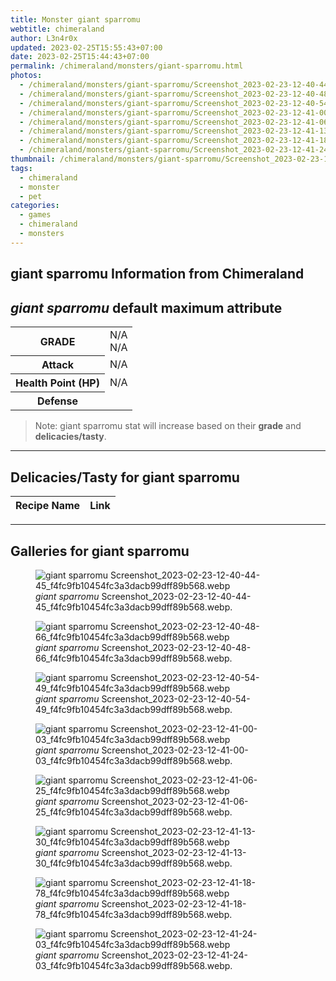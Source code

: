 ```yaml
---
title: Monster giant sparromu
webtitle: chimeraland
author: L3n4r0x
updated: 2023-02-25T15:55:43+07:00
date: 2023-02-25T15:44:43+07:00
permalink: /chimeraland/monsters/giant-sparromu.html
photos:
  - /chimeraland/monsters/giant-sparromu/Screenshot_2023-02-23-12-40-44-45_f4fc9fb10454fc3a3dacb99dff89b568.webp
  - /chimeraland/monsters/giant-sparromu/Screenshot_2023-02-23-12-40-48-66_f4fc9fb10454fc3a3dacb99dff89b568.webp
  - /chimeraland/monsters/giant-sparromu/Screenshot_2023-02-23-12-40-54-49_f4fc9fb10454fc3a3dacb99dff89b568.webp
  - /chimeraland/monsters/giant-sparromu/Screenshot_2023-02-23-12-41-00-03_f4fc9fb10454fc3a3dacb99dff89b568.webp
  - /chimeraland/monsters/giant-sparromu/Screenshot_2023-02-23-12-41-06-25_f4fc9fb10454fc3a3dacb99dff89b568.webp
  - /chimeraland/monsters/giant-sparromu/Screenshot_2023-02-23-12-41-13-30_f4fc9fb10454fc3a3dacb99dff89b568.webp
  - /chimeraland/monsters/giant-sparromu/Screenshot_2023-02-23-12-41-18-78_f4fc9fb10454fc3a3dacb99dff89b568.webp
  - /chimeraland/monsters/giant-sparromu/Screenshot_2023-02-23-12-41-24-03_f4fc9fb10454fc3a3dacb99dff89b568.webp
thumbnail: /chimeraland/monsters/giant-sparromu/Screenshot_2023-02-23-12-40-44-45_f4fc9fb10454fc3a3dacb99dff89b568.webp
tags:
  - chimeraland
  - monster
  - pet
categories:
  - games
  - chimeraland
  - monsters
---
```


<link
  rel="stylesheet"
  href="https://rawcdn.githack.com/dimaslanjaka/Web-Manajemen/870a349/css/bootstrap-5-3-0-alpha3-wrapper.css"
/>
<section id="bootstrap-wrapper">
  <div data-bs-theme="dark">
    <h2>giant sparromu Information from Chimeraland</h2>
    <h2 id="attribute"><i>giant sparromu</i> default maximum attribute</h2>
    <div class="row">
      <div class="col mb-2">
        <div class="card">
          <div class="card-body">
            <table>
              <tr>
                <th>GRADE</th>
                <td>N/A <br />N/A</td>
              </tr>
              <tr>
                <th>Attack</th>
                <td>N/A</td>
              </tr>
              <tr>
                <th>Health Point (HP)</th>
                <td>N/A</td>
              </tr>
              <tr>
                <th>Defense</th>
                <td></td>
              </tr>
            </table>
          </div>
        </div>
      </div>
    </div>
    <blockquote class="bd-callout bd-callout-warning">
      Note: giant sparromu stat will increase based on their <b>grade</b> and
      <b>delicacies/tasty</b>.
    </blockquote>
    <hr />
    <h2 id="delicacies">Delicacies/Tasty for giant sparromu</h2>
    <div class="card">
      <div class="card-body">
        <div class="table-responsive">
          <table class="table table-striped">
            <thead>
              <tr>
                <th>Recipe Name</th>
                <th>Link</th>
              </tr>
            </thead>
            <tbody></tbody>
          </table>
        </div>
      </div>
    </div>
    <hr />
    <div id="gallery">
      <h2>Galleries for giant sparromu</h2>
      <div class="row">
        <div class="col-lg-6 col-12">
          <figure>
            <img
              src="https://www.webmanajemen.com/chimeraland/monsters/giant-sparromu/Screenshot_2023-02-23-12-40-44-45_f4fc9fb10454fc3a3dacb99dff89b568.webp"
              alt="giant sparromu Screenshot_2023-02-23-12-40-44-45_f4fc9fb10454fc3a3dacb99dff89b568.webp"
            />
            <figcaption style="word-wrap: break-word">
              <i>giant sparromu</i>
              Screenshot_2023-02-23-12-40-44-45_f4fc9fb10454fc3a3dacb99dff89b568.webp.
            </figcaption>
          </figure>
        </div>
        <div class="col-lg-6 col-12">
          <figure>
            <img
              src="https://www.webmanajemen.com/chimeraland/monsters/giant-sparromu/Screenshot_2023-02-23-12-40-48-66_f4fc9fb10454fc3a3dacb99dff89b568.webp"
              alt="giant sparromu Screenshot_2023-02-23-12-40-48-66_f4fc9fb10454fc3a3dacb99dff89b568.webp"
            />
            <figcaption style="word-wrap: break-word">
              <i>giant sparromu</i>
              Screenshot_2023-02-23-12-40-48-66_f4fc9fb10454fc3a3dacb99dff89b568.webp.
            </figcaption>
          </figure>
        </div>
        <div class="col-lg-6 col-12">
          <figure>
            <img
              src="https://www.webmanajemen.com/chimeraland/monsters/giant-sparromu/Screenshot_2023-02-23-12-40-54-49_f4fc9fb10454fc3a3dacb99dff89b568.webp"
              alt="giant sparromu Screenshot_2023-02-23-12-40-54-49_f4fc9fb10454fc3a3dacb99dff89b568.webp"
            />
            <figcaption style="word-wrap: break-word">
              <i>giant sparromu</i>
              Screenshot_2023-02-23-12-40-54-49_f4fc9fb10454fc3a3dacb99dff89b568.webp.
            </figcaption>
          </figure>
        </div>
        <div class="col-lg-6 col-12">
          <figure>
            <img
              src="https://www.webmanajemen.com/chimeraland/monsters/giant-sparromu/Screenshot_2023-02-23-12-41-00-03_f4fc9fb10454fc3a3dacb99dff89b568.webp"
              alt="giant sparromu Screenshot_2023-02-23-12-41-00-03_f4fc9fb10454fc3a3dacb99dff89b568.webp"
            />
            <figcaption style="word-wrap: break-word">
              <i>giant sparromu</i>
              Screenshot_2023-02-23-12-41-00-03_f4fc9fb10454fc3a3dacb99dff89b568.webp.
            </figcaption>
          </figure>
        </div>
        <div class="col-lg-6 col-12">
          <figure>
            <img
              src="https://www.webmanajemen.com/chimeraland/monsters/giant-sparromu/Screenshot_2023-02-23-12-41-06-25_f4fc9fb10454fc3a3dacb99dff89b568.webp"
              alt="giant sparromu Screenshot_2023-02-23-12-41-06-25_f4fc9fb10454fc3a3dacb99dff89b568.webp"
            />
            <figcaption style="word-wrap: break-word">
              <i>giant sparromu</i>
              Screenshot_2023-02-23-12-41-06-25_f4fc9fb10454fc3a3dacb99dff89b568.webp.
            </figcaption>
          </figure>
        </div>
        <div class="col-lg-6 col-12">
          <figure>
            <img
              src="https://www.webmanajemen.com/chimeraland/monsters/giant-sparromu/Screenshot_2023-02-23-12-41-13-30_f4fc9fb10454fc3a3dacb99dff89b568.webp"
              alt="giant sparromu Screenshot_2023-02-23-12-41-13-30_f4fc9fb10454fc3a3dacb99dff89b568.webp"
            />
            <figcaption style="word-wrap: break-word">
              <i>giant sparromu</i>
              Screenshot_2023-02-23-12-41-13-30_f4fc9fb10454fc3a3dacb99dff89b568.webp.
            </figcaption>
          </figure>
        </div>
        <div class="col-lg-6 col-12">
          <figure>
            <img
              src="https://www.webmanajemen.com/chimeraland/monsters/giant-sparromu/Screenshot_2023-02-23-12-41-18-78_f4fc9fb10454fc3a3dacb99dff89b568.webp"
              alt="giant sparromu Screenshot_2023-02-23-12-41-18-78_f4fc9fb10454fc3a3dacb99dff89b568.webp"
            />
            <figcaption style="word-wrap: break-word">
              <i>giant sparromu</i>
              Screenshot_2023-02-23-12-41-18-78_f4fc9fb10454fc3a3dacb99dff89b568.webp.
            </figcaption>
          </figure>
        </div>
        <div class="col-lg-6 col-12">
          <figure>
            <img
              src="https://www.webmanajemen.com/chimeraland/monsters/giant-sparromu/Screenshot_2023-02-23-12-41-24-03_f4fc9fb10454fc3a3dacb99dff89b568.webp"
              alt="giant sparromu Screenshot_2023-02-23-12-41-24-03_f4fc9fb10454fc3a3dacb99dff89b568.webp"
            />
            <figcaption style="word-wrap: break-word">
              <i>giant sparromu</i>
              Screenshot_2023-02-23-12-41-24-03_f4fc9fb10454fc3a3dacb99dff89b568.webp.
            </figcaption>
          </figure>
        </div>
      </div>
    </div>
  </div>
</section>